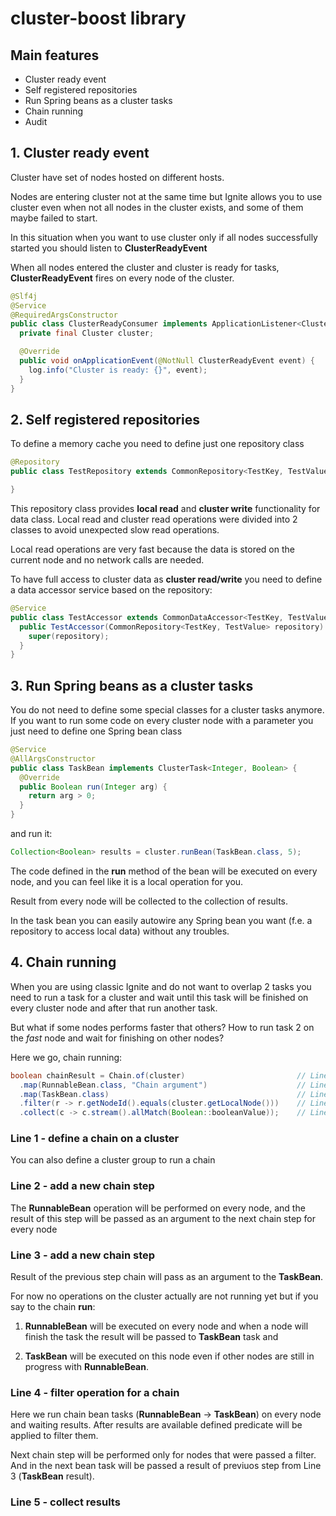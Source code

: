 # cluster-boost library

## Main features

- Cluster ready event
- Self registered repositories
- Run Spring beans as a cluster tasks
- Chain running
- Audit

## 1. Cluster ready event

Cluster have set of nodes hosted on different hosts.

Nodes are entering cluster not at the same time but Ignite 
allows you to use cluster even when not all nodes in the cluster 
exists, and some of them maybe failed to start.

In this situation when you want to use cluster only if all 
nodes successfully started you should listen to **ClusterReadyEvent**

When all nodes entered the cluster and cluster is ready for tasks, 
**ClusterReadyEvent** fires on every node of the cluster.

```java
@Slf4j
@Service
@RequiredArgsConstructor
public class ClusterReadyConsumer implements ApplicationListener<ClusterReadyEvent> {
  private final Cluster cluster;

  @Override
  public void onApplicationEvent(@NotNull ClusterReadyEvent event) {
    log.info("Cluster is ready: {}", event);
  }
}
```

## 2. Self registered repositories

To define a memory cache you need to define just one repository class

```java
@Repository
public class TestRepository extends CommonRepository<TestKey, TestValue> {

}
```

This repository class provides **local read** and **cluster write** functionality for data class.
Local read and cluster read operations were divided into 2 classes to avoid unexpected slow read operations.

Local read operations are very fast because the data is stored on the current node and no network calls are needed. 

To have full access to cluster data as **cluster read/write** you need to define 
a data accessor service based on the repository:

```java
@Service
public class TestAccessor extends CommonDataAccessor<TestKey, TestValue> {
  public TestAccessor(CommonRepository<TestKey, TestValue> repository) {
    super(repository);
  }
}
```

## 3. Run Spring beans as a cluster tasks

You do not need to define some special classes for a cluster tasks anymore.
If you want to run some code on every cluster node with a parameter you just need to define one Spring bean class

```java
@Service
@AllArgsConstructor
public class TaskBean implements ClusterTask<Integer, Boolean> {
  @Override
  public Boolean run(Integer arg) {
    return arg > 0;
  }
}
```

and run it:

```java
Collection<Boolean> results = cluster.runBean(TaskBean.class, 5);
```

The code defined in the **run** method of the bean will be executed on every 
node, and you can feel like it is a local operation for you.

Result from every node will be collected to the collection of results.

In the task bean you can easily autowire any Spring bean you want 
(f.e. a repository to access local data) without any troubles. 

## 4. Chain running

When you are using classic Ignite and do not want to overlap 2 tasks
you need to run a task for a cluster and wait until this 
task will be finished on every cluster node and after that run another task. 

But what if some nodes performs faster that others?
How to run task 2 on the *fast* node and wait for finishing on other nodes? 

Here we go, chain running:

```java
boolean chainResult = Chain.of(cluster)                         // Line 1
  .map(RunnableBean.class, "Chain argument")                    // Line 2
  .map(TaskBean.class)                                          // Line 3
  .filter(r -> r.getNodeId().equals(cluster.getLocalNode()))    // Line 4  
  .collect(c -> c.stream().allMatch(Boolean::booleanValue));    // Line 5
```

### Line 1 - define a chain on a cluster

You can also define a cluster group to run a chain

### Line 2 - add a new chain step 

The **RunnableBean** operation will be performed on every node, and
the result of this step will be passed as an argument to the next chain step for every node

### Line 3 - add a new chain step
 
Result of the previous step chain will pass as an argument to the **TaskBean**.

For now no operations on the cluster actually are not running yet but if you say to the chain **run**: 

1. **RunnableBean** will be executed on every node and when a node will finish the task the result will be passed to **TaskBean** task and 

2. **TaskBean** will be executed on this node even if other nodes are still in progress with **RunnableBean**.

### Line 4 - filter operation for a chain
Here we run chain bean tasks (**RunnableBean** -> **TaskBean**) on every node and waiting results.
After results are available defined predicate will be applied to filter them.

Next chain step will be performed only for nodes that were passed a filter. And in the next bean task will be passed a result 
of previuos step from Line 3 (**TaskBean** result).

### Line 5 - collect results  
